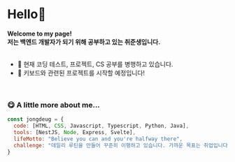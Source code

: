 # Hello👋 

**Welcome to my page!**
<br>
**저는 백엔드 개발자가 되기 위해 공부하고 있는 취준생입니다.**
<br>
<br>

- 🌱 현재 코딩 테스트, 프로젝트, CS 공부를 병행하고 있습니다.
- 🔭 키보드와 관련된 프로젝트를 시작할 예정입니다!
<br>

### 😋 A little more about me...

```javascript
const jongdeug = {
  code: [HTML, CSS, Javascript, Typescript, Python, Java],
  tools: [NestJS, Node, Express, Svelte],
  lifeMotto: "Believe you can and you're halfway there",
  challenge: "데일리 루틴을 만들어 꾸준히 이행하고 있습니다. 가까운 목표는 취업입니다:)"
}

